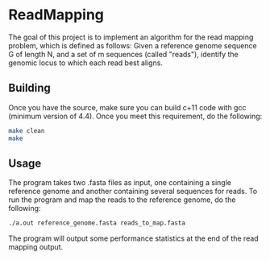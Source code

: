 # ReadMapping
The goal of this project is to implement an algorithm for the read mapping problem, which is defined as follows: Given a reference genome sequence G of length N, and a set of m sequences (called "reads"), identify the genomic locus to which each read best aligns. 

## Building
Once you have the source, make sure you can build c+11 code with gcc (minimum version of 4.4). Once you meet this requirement, do the following:
```bash
make clean
make
```

## Usage
The program takes two .fasta files as input, one containing a single reference genome and another containing several sequences for reads. To run the program and map the reads to the reference genome, do the following:
```bash
./a.out reference_genome.fasta reads_to_map.fasta
```

The program will output some performance statistics at the end of the read mapping output.
